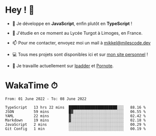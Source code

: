 # Hey ! 🌃

- 🔭 Je développe en **JavaScript**, enfin plutôt en **TypeScript** !

- 🌱 J'étudie en ce moment au Lycée Turgot à Limoges, en France.

- 📫 Pour me contacter, envoyez moi un mail à <a href="mailto:mikkel@milescode.dev">mikkel@milescode.dev</a>

- 💻 Tous mes projets sont disponibles ici et sur <a href="https://www.vexcited.ml">mon site personnel</a> !

- 👀 Je travaille actuellement sur [lpadder](https://github.com/Vexcited/lpadder) et [Pornote](https://github.com/Vexcited/Pornote).

# WakaTime ⏱

<!--START_SECTION:waka-->

```text
From: 01 June 2022 - To: 08 June 2022

TypeScript   13 hrs 22 mins  ██████████████████████░░░   88.16 %
JSON         59 mins         █▓░░░░░░░░░░░░░░░░░░░░░░░   06.55 %
YAML         22 mins         ▓░░░░░░░░░░░░░░░░░░░░░░░░   02.42 %
Markdown     19 mins         ▓░░░░░░░░░░░░░░░░░░░░░░░░   02.18 %
JavaScript   2 mins          ░░░░░░░░░░░░░░░░░░░░░░░░░   00.29 %
Git Config   1 min           ░░░░░░░░░░░░░░░░░░░░░░░░░   00.19 %
```

<!--END_SECTION:waka-->
